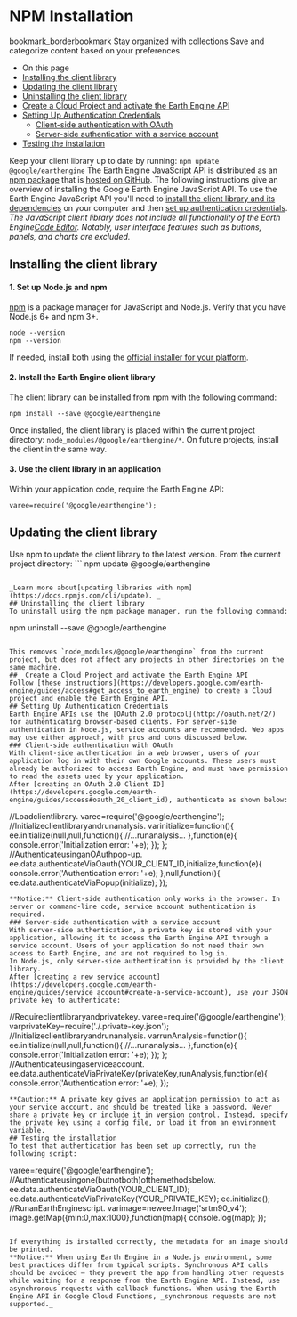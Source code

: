  
#  NPM Installation
bookmark_borderbookmark Stay organized with collections  Save and categorize content based on your preferences.
  * On this page
  * [Installing the client library](https://developers.google.com/earth-engine/guides/npm_install#installing-the-client-library)
  * [Updating the client library](https://developers.google.com/earth-engine/guides/npm_install#updating-the-client-library)
  * [Uninstalling the client library](https://developers.google.com/earth-engine/guides/npm_install#uninstalling-the-client-library)
  * [ Create a Cloud Project and activate the Earth Engine API ](https://developers.google.com/earth-engine/guides/npm_install#create-a-cloud-project-and-activate-the-earth-engine-api)
  * [Setting Up Authentication Credentials](https://developers.google.com/earth-engine/guides/npm_install#setting-up-authentication-credentials)
    * [Client-side authentication with OAuth](https://developers.google.com/earth-engine/guides/npm_install#client-side-authentication-with-oauth)
    * [Server-side authentication with a service account](https://developers.google.com/earth-engine/guides/npm_install#server-side-authentication-with-a-service-account)
  * [Testing the installation](https://developers.google.com/earth-engine/guides/npm_install#testing-the-installation)


Keep your client library up to date by running: `npm update @google/earthengine`
The Earth Engine JavaScript API is distributed as an [npm package](https://www.npmjs.com/package/@google/earthengine) that is [hosted on GitHub](https://github.com/google/earthengine-api). The following instructions give an overview of installing the Google Earth Engine JavaScript API. To use the Earth Engine JavaScript API you'll need to [install the client library and its dependencies](https://developers.google.com/earth-engine/guides/npm_install#installing-the-client-library) on your computer and then [set up authentication credentials](https://developers.google.com/earth-engine/guides/npm_install#setting-up-authentication-credentials).
_The JavaScript client library does not include all functionality of the Earth Engine[Code Editor](https://developers.google.com/earth-engine/guides/playground). Notably, user interface features such as buttons, panels, and charts are excluded._
## Installing the client library
#### 1. Set up Node.js and npm
[npm](https://www.npmjs.com/) is a package manager for JavaScript and Node.js. Verify that you have Node.js 6+ and npm 3+.
```
node --version
npm --version
```

If needed, install both using the [official installer for your platform](https://nodejs.org/en/download/).
#### 2. Install the Earth Engine client library
The client library can be installed from npm with the following command:
```
npm install --save @google/earthengine
```

Once installed, the client library is placed within the current project directory: `node_modules/@google/earthengine/*`. On future projects, install the client in the same way.
#### 3. Use the client library in an application
Within your application code, require the Earth Engine API:
```
varee=require('@google/earthengine');
```

## Updating the client library
Use npm to update the client library to the latest version. From the current project directory: ```
npm update @google/earthengine
```

_Learn more about[updating libraries with npm](https://docs.npmjs.com/cli/update). _
## Uninstalling the client library
To uninstall using the npm package manager, run the following command:
```
npm uninstall --save @google/earthengine
```

This removes `node_modules/@google/earthengine` from the current project, but does not affect any projects in other directories on the same machine.
##  Create a Cloud Project and activate the Earth Engine API 
Follow [these instructions](https://developers.google.com/earth-engine/guides/access#get_access_to_earth_engine) to create a Cloud project and enable the Earth Engine API. 
## Setting Up Authentication Credentials
Earth Engine APIs use the [OAuth 2.0 protocol](http://oauth.net/2/) for authenticating browser-based clients. For server-side authentication in Node.js, service accounts are recommended. Web apps may use either approach, with pros and cons discussed below.
### Client-side authentication with OAuth
With client-side authentication in a web browser, users of your application log in with their own Google accounts. These users must already be authorized to access Earth Engine, and must have permission to read the assets used by your application.
After [creating an OAuth 2.0 Client ID](https://developers.google.com/earth-engine/guides/access#oauth_20_client_id), authenticate as shown below:
```
//Loadclientlibrary.
varee=require('@google/earthengine');
//Initializeclientlibraryandrunanalysis.
varinitialize=function(){
ee.initialize(null,null,function(){
//...runanalysis...
},function(e){
console.error('Initialization error: '+e);
});
};
//AuthenticateusinganOAuthpop-up.
ee.data.authenticateViaOauth(YOUR_CLIENT_ID,initialize,function(e){
console.error('Authentication error: '+e);
},null,function(){
ee.data.authenticateViaPopup(initialize);
});
```
**Notice:** Client-side authentication only works in the browser. In server or command-line code, service account authentication is required.
### Server-side authentication with a service account
With server-side authentication, a private key is stored with your application, allowing it to access the Earth Engine API through a service account. Users of your application do not need their own access to Earth Engine, and are not required to log in.
In Node.js, only server-side authentication is provided by the client library.
After [creating a new service account](https://developers.google.com/earth-engine/guides/service_account#create-a-service-account), use your JSON private key to authenticate:
```
//Requireclientlibraryandprivatekey.
varee=require('@google/earthengine');
varprivateKey=require('./.private-key.json');
//Initializeclientlibraryandrunanalysis.
varrunAnalysis=function(){
ee.initialize(null,null,function(){
//...runanalysis...
},function(e){
console.error('Initialization error: '+e);
});
};
//Authenticateusingaserviceaccount.
ee.data.authenticateViaPrivateKey(privateKey,runAnalysis,function(e){
console.error('Authentication error: '+e);
});
```
**Caution:** A private key gives an application permission to act as your service account, and should be treated like a password. Never share a private key or include it in version control. Instead, specify the private key using a config file, or load it from an environment variable.
## Testing the installation
To test that authentication has been set up correctly, run the following script:
```
varee=require('@google/earthengine');
//Authenticateusingone(butnotboth)ofthemethodsbelow.
ee.data.authenticateViaOauth(YOUR_CLIENT_ID);
ee.data.authenticateViaPrivateKey(YOUR_PRIVATE_KEY);
ee.initialize();
//RunanEarthEnginescript.
varimage=newee.Image('srtm90_v4');
image.getMap({min:0,max:1000},function(map){
console.log(map);
});
```

If everything is installed correctly, the metadata for an image should be printed.
**Notice:** When using Earth Engine in a Node.js environment, some best practices differ from typical scripts. Synchronous API calls should be avoided — they prevent the app from handling other requests while waiting for a response from the Earth Engine API. Instead, use asynchronous requests with callback functions. When using the Earth Engine API in Google Cloud Functions, _synchronous requests are not supported._

